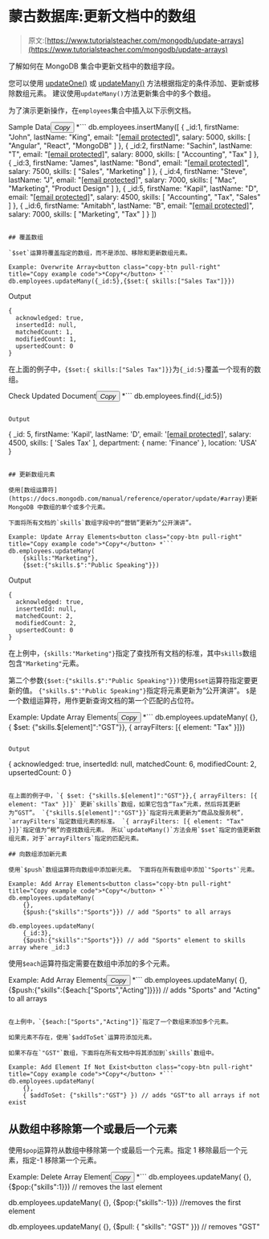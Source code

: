 # 蒙古数据库:更新文档中的数组

> 原文:[https://www.tutorialsteacher.com/mongodb/update-arrays](https://www.tutorialsteacher.com/mongodb/update-arrays)

了解如何在 MongoDB 集合中更新文档中的数组字段。

您可以使用 [updateOne()](/mongodb/update-document-updateone) 或 [updateMany()](/mongodb/update-multiple-documents-updatemany) 方法根据指定的条件添加、更新或移除数组元素。 建议使用`updateMany()`方法更新集合中的多个数组。

为了演示更新操作，在`employees`集合中插入以下示例文档。

Sample Data<button class="copy-btn pull-right" title="Copy example code">*Copy*</button> *```
db.employees.insertMany([
    { 
        _id:1,
        firstName: "John",
        lastName: "King",
        email: "[[email protected]](/cdn-cgi/l/email-protection)",
        salary: 5000,
        skills: [ "Angular", "React", "MongoDB" ]
    },
    { 
        _id:2,
        firstName: "Sachin",
        lastName: "T",
        email: "[[email protected]](/cdn-cgi/l/email-protection)",
        salary: 8000,
        skills: [ "Accounting", "Tax" ]
    },
    { 
        _id:3,
        firstName: "James",
        lastName: "Bond",
        email: "[[email protected]](/cdn-cgi/l/email-protection)",
        salary: 7500,
        skills: [ "Sales", "Marketing" ]
    },
    { 
        _id:4,
        firstName: "Steve",
        lastName: "J",
        email: "[[email protected]](/cdn-cgi/l/email-protection)",
        salary: 7000,
        skills: [ "Mac", "Marketing", "Product Design" ]
    },
    { 
        _id:5,
        firstName: "Kapil",
        lastName: "D",
        email: "[[email protected]](/cdn-cgi/l/email-protection)",
        salary: 4500,
        skills: [ "Accounting", "Tax", "Sales" ]
    },
    { 
        _id:6,
        firstName: "Amitabh",
        lastName: "B",
        email: "[[email protected]](/cdn-cgi/l/email-protection)",
        salary: 7000,
        skills: [ "Marketing", "Tax" ]
    }
]) 
```

## 覆盖数组

`$set`运算符覆盖指定的数组，而不是添加、移除和更新数组元素。

Example: Overwrite Array<button class="copy-btn pull-right" title="Copy example code">*Copy*</button> *```
db.employees.updateMany({_id:5},{$set:{ skills:["Sales Tax"]}}) 
```

Output

```
{
  acknowledged: true,
  insertedId: null,
  matchedCount: 1,
  modifiedCount: 1,
  upsertedCount: 0
} 
```

在上面的例子中，`{$set:{ skills:["Sales Tax"]}}`为`{_id:5}`覆盖一个现有的数组。

Check Updated Document<button class="copy-btn pull-right" title="Copy example code">*Copy*</button> *```
db.employees.find({_id:5}) 
```

Output

```
 {
    _id: 5,
    firstName: 'Kapil',
    lastName: 'D',
    email: '[[email protected]](/cdn-cgi/l/email-protection)',
    salary: 4500,
    skills: [ 'Sales Tax' ],
    department: { name: 'Finance' },
    location: 'USA'
  } 
```

## 更新数组元素

使用[数组运算符](https://docs.mongodb.com/manual/reference/operator/update/#array)更新 MongoDB 中数组的单个或多个元素。

下面将所有文档的`skills`数组字段中的“营销”更新为“公开演讲”。

Example: Update Array Elements<button class="copy-btn pull-right" title="Copy example code">*Copy*</button> *```
db.employees.updateMany(
    {skills:"Marketing"},
    {$set:{"skills.$":"Public Speaking"}}) 
```

Output

```
{
  acknowledged: true,
  insertedId: null,
  matchedCount: 2,
  modifiedCount: 2,
  upsertedCount: 0
} 
```

在上例中，`{skills:"Marketing"}`指定了查找所有文档的标准，其中`skills`数组包含`"Marketing"`元素。

第二个参数`{$set:{"skills.$":"Public Speaking"}})`使用`$set`运算符指定要更新的值。 `{"skills.$":"Public Speaking"}`指定将元素更新为“公开演讲”。 `$`是一个数组运算符，用作更新查询文档的第一个匹配的占位符。

Example: Update Array Elements<button class="copy-btn pull-right" title="Copy example code">*Copy*</button> *```
db.employees.updateMany(
    {}, 
    { $set: {"skills.$[element]":"GST"}},
    { arrayFilters: [{ element: "Tax" }]}) 
```

Output

```
{
  acknowledged: true,
  insertedId: null,
  matchedCount: 6,
  modifiedCount: 2,
  upsertedCount: 0
} 
```

在上面的例子中，`{ $set: {"skills.$[element]":"GST"}},{ arrayFilters: [{ element: "Tax" }]}` 更新`skills`数组，如果它包含“Tax”元素，然后将其更新为“GST”。 `{"skills.$[element]":"GST"}}`指定将元素更新为“商品及服务税”，`arrayFilters`指定数组元素的标准。 `{ arrayFilters: [{ element: "Tax" }]}`指定值为“税”的查找数组元素。 所以`updateMany()`方法会用`$set`指定的值更新数组元素，对于`arrayFilters`指定的匹配元素。

## 向数组添加新元素

使用`$push`数组运算符向数组中添加新元素。 下面将在所有数组中添加`"Sports"`元素。

Example: Add Array Elements<button class="copy-btn pull-right" title="Copy example code">*Copy*</button> *```
db.employees.updateMany(
    {},
    {$push:{"skills":"Sports"}}) // add "Sports" to all arrays

db.employees.updateMany(
    {_id:3},
    {$push:{"skills":"Sports"}}) // add "Sports" element to skills array where _id:3 
```

使用`$each`运算符指定需要在数组中添加的多个元素。

Example: Add Array Elements<button class="copy-btn pull-right" title="Copy example code">*Copy*</button> *```
db.employees.updateMany(
    {}, 
    {$push:{"skills":{$each:["Sports","Acting"]}}}) // adds "Sports" and "Acting" to all arrays 
```

在上例中，`{$each:["Sports","Acting"]}`指定了一个数组来添加多个元素。

如果元素不存在，使用`$addToSet`运算符添加元素。

如果不存在`"GST"`数组，下面将在所有文档中将其添加到`skills`数组中。

Example: Add Element If Not Exist<button class="copy-btn pull-right" title="Copy example code">*Copy*</button> *```
db.employees.updateMany(
    {},
    { $addToSet: {"skills":"GST"} }) // adds "GST"to all arrays if not exist 
```

## 从数组中移除第一个或最后一个元素

使用`$pop`运算符从数组中移除第一个或最后一个元素。指定 1 移除最后一个元素，指定-1 移除第一个元素。

Example: Delete Array Element<button class="copy-btn pull-right" title="Copy example code">*Copy*</button> *```
db.employees.updateMany(
    {},
    {$pop:{"skills":1}}) // removes the last element

db.employees.updateMany(
    {},
    {$pop:{"skills":-1}}) //removes the first element

db.employees.updateMany( 
    {}, 
    {$pull: { "skills": "GST" }}) // removes "GST" 
```

